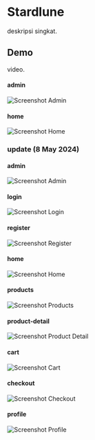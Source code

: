 # Stardlune

deskripsi singkat.

## Demo
video.

#### admin
![Screenshot Admin](https://github.com/ameliahutary/ameliah_django/blob/main/screenshot/update%20(3May2024)/admin.png)
#### home
![Screenshot Home](https://github.com/ameliahutary/ameliah_django/blob/main/screenshot/update%20(3May2024)/home.png)

### update (8 May 2024)
#### admin
![Screenshot Admin](https://github.com/ameliahutary/ameliah_django/blob/main/screenshot/update%20(8May2024)/Admin.png)
#### login
![Screenshot Login](https://github.com/ameliahutary/ameliah_django/blob/main/screenshot/update%20(8May2024)/Login.png)
#### register
![Screenshot Register](https://github.com/ameliahutary/ameliah_django/blob/main/screenshot/update%20(8May2024)/Register.png)
#### home
![Screenshot Home](https://github.com/ameliahutary/ameliah_django/blob/main/screenshot/update%20(8May2024)/Home.png)
#### products
![Screenshot Products](https://github.com/ameliahutary/ameliah_django/blob/main/screenshot/update%20(8May2024)/Products.png)
#### product-detail
![Screenshot Product Detail](https://github.com/ameliahutary/ameliah_django/blob/main/screenshot/update%20(8May2024)/Product-Detail.png)
#### cart
![Screenshot Cart](https://github.com/ameliahutary/ameliah_django/blob/main/screenshot/update%20(8May2024)/Cart.png)
#### checkout
![Screenshot Checkout](https://github.com/ameliahutary/ameliah_django/blob/main/screenshot/update%20(8May2024)/Checkout.png)
#### profile
![Screenshot Profile](https://github.com/ameliahutary/ameliah_django/blob/main/screenshot/update%20(8May2024)/Profile.png)

